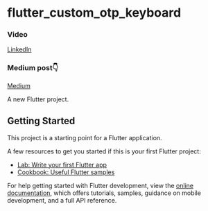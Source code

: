 # flutter_custom_otp_keyboard

### Video
[LinkedIn](https://www.linkedin.com/feed/update/ugcPost:6932668776475684864)
### Medium post👇
[Medium](https://augustinevickky.medium.com/flutter-one-time-password-screen-without-plugin-e8517df423d5)


A new Flutter project.

## Getting Started

This project is a starting point for a Flutter application.

A few resources to get you started if this is your first Flutter project:

- [Lab: Write your first Flutter app](https://docs.flutter.dev/get-started/codelab)
- [Cookbook: Useful Flutter samples](https://docs.flutter.dev/cookbook)

For help getting started with Flutter development, view the
[online documentation](https://docs.flutter.dev/), which offers tutorials,
samples, guidance on mobile development, and a full API reference.
